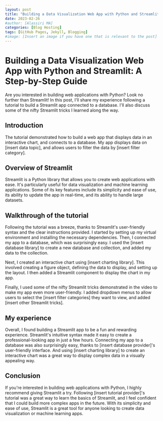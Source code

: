 ```yaml
---
layout: post
title: "Building a Data Visualization Web App with Python and Streamlit: A Step-by-Step Guide"
date: 2023-02-26
#author: [Alassiri MA]
categories: [Blog Hosting]
tags: [GitHub Pages, Jekyll, Blogging]
#image: [Insert an image if you have one that is relevant to the post]
---
```

# Building a Data Visualization Web App with Python and Streamlit: A Step-by-Step Guide

Are you interested in building web applications with Python? Look no further than Streamlit! In this post, I'll share my experience following a tutorial to build a Streamlit app connected to a database. I'll also discuss some of the nifty Streamlit tricks I learned along the way.

## Introduction

The tutorial demonstrated how to build a web app that displays data in an interactive chart, and connects to a database. My app displays data on [insert data topic], and allows users to filter the data by [insert filter category].

## Overview of Streamlit

Streamlit is a Python library that allows you to create web applications with ease. It's particularly useful for data visualization and machine learning applications. Some of its key features include its simplicity and ease of use, its ability to update the app in real-time, and its ability to handle large datasets.

## Walkthrough of the tutorial

Following the tutorial was a breeze, thanks to Streamlit's user-friendly syntax and the clear instructions provided. I started by setting up my virtual environment and installing the necessary dependencies. Then, I connected my app to a database, which was surprisingly easy. I used the [insert database library] to create a new database and collection, and added my data to the collection.

Next, I created an interactive chart using [insert charting library]. This involved creating a figure object, defining the data to display, and setting up the layout. I then added a Streamlit component to display the chart in my app.

Finally, I used some of the nifty Streamlit tricks demonstrated in the video to make my app even more user-friendly. I added dropdown menus to allow users to select the [insert filter categories] they want to view, and added [insert other Streamlit tricks].

## My experience

Overall, I found building a Streamlit app to be a fun and rewarding experience. Streamlit's intuitive syntax made it easy to create a professional-looking app in just a few hours. Connecting my app to a database was also surprisingly easy, thanks to [insert database provider]'s user-friendly interface. And using [insert charting library] to create an interactive chart was a great way to display complex data in a visually appealing way.

## Conclusion

If you're interested in building web applications with Python, I highly recommend giving Streamlit a try. Following [insert tutorial provider]'s tutorial was a great way to learn the basics of Streamlit, and I feel confident that I could build more complex apps in the future. With its simplicity and ease of use, Streamlit is a great tool for anyone looking to create data visualization or machine learning apps.

